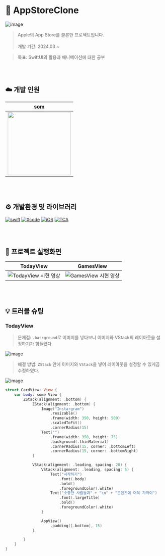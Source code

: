 # 🍎 AppStoreClone

![image](https://github.com/jsa0224/AppStoreClone/assets/94514250/5bb0716b-455c-439a-af55-31047fa32938)

> Apple의 App Store를 클론한 프로젝트입니다. <br> <br>
> 개발 기간: 2024.03 ~

> 목표: SwiftUI의 활용과 애니메이션에 대한 공부

<br>
<br>

## ☁️ 개발 인원
|[som](https://github.com/jsa0224)|
|:---:|
|<img src=https://github.com/jsa0224/ios-diary-RxSwift/assets/94514250/25aa347d-e125-42bd-9500-025c80807227 width="200" height="200">

<br>
<br>

## ⚙️ 개발환경 및 라이브러리
[![swift](https://img.shields.io/badge/swift-5.6-orange)]() [![Xcode](https://img.shields.io/badge/Xcode-15.2-blue)]() [![iOS](https://img.shields.io/badge/iOS-17.2-white)]() [![TCA](https://img.shields.io/badge/TCA-1.9.2-purple)]() 

<br>
<br>

## 📱 프로젝트 실행화면
|TodayView|GamesView|
|:---:|:---:|
|![TodayView 시현 영상](https://github.com/jsa0224/AppStoreClone/assets/94514250/96fecbf9-95e3-43f6-bf20-401cf3a7bfda)|![GamesView 시현 영상](https://github.com/jsa0224/AppStoreClone/assets/94514250/d0ebfb2e-63fc-42a6-87bf-3d672e99308f)|

<br>
<br>

## 💡 트러블 슈팅
### TodayView
> 문제점: `.background`로 이미지를 넣다보니 이미지와 VStack의 레이아웃을 설정하기가 힘들었다.

![image](https://github.com/jsa0224/AppStoreClone/assets/94514250/5122ea27-088c-4091-b343-9dd76c0f85a7)

> 해결 방법: `ZStack` 안에 이미지와 `VStack`을 넣어 레이아웃을 설정할 수 있게끔 수정하였다. 

![image](https://github.com/jsa0224/AppStoreClone/assets/94514250/36d9133a-9de6-4e38-a57c-debd1bb13c1a) 

```swift 
struct CardView: View {
    var body: some View {
        ZStack(alignment: .bottom) {
            ZStack(alignment: .bottom) {
                Image("Instargram")
                    .resizable()
                    .frame(width: 350, height: 500)
                    .scaledToFit()
                    .cornerRadius(15)
                Text("")
                    .frame(width: 350, height: 75)
                    .background(.thinMaterial)
                    .cornerRadius(15, corner: .bottomLeft)
                    .cornerRadius(15, corner: .bottomRight)
            }

            VStack(alignment: .leading, spacing: 20) {
                VStack(alignment: .leading, spacing: 5) {
                    Text("시작하기")
                        .font(.body)
                        .bold()
                        .foregroundColor(.white)
                    Text("소중한 사람들과" + "\n" + "콘텐츠에 더욱 가까이")
                        .font(.largeTitle)
                        .bold()
                        .foregroundColor(.white)
                }

                AppView()
                    .padding([.bottom], 15)
            }

        }
    }
}
```

